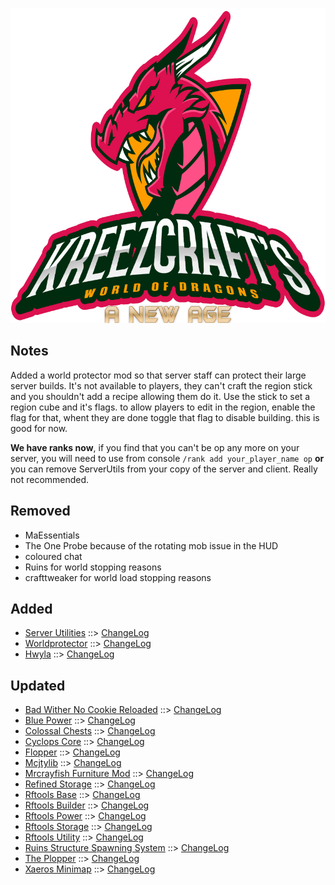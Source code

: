 ![WORLD OF DRAGONS - A NEW AGE LOGO](https://github.com/kreezxil/kreezcraft.com/blob/master/images/wodna.png)

## Notes
Added a world protector mod so that server staff can protect their large server builds. It's not available to players, they can't craft the region stick and you shouldn't add a recipe allowing them do it. Use the stick to set a region cube and it's flags. to allow players to edit in the region, enable the flag for that, whent they are done toggle that flag to disable building. this is good for now.

**We have ranks now**, if you find that you can't be op any more on your server, you will need to use from console `/rank add your_player_name op` **or** you can remove ServerUtils from your copy of the server and client. Really not recommended.

## Removed
- MaEssentials
- The One Probe because of the rotating mob issue in the HUD
- coloured chat
- Ruins for world stopping reasons
- crafttweaker for world load stopping reasons

## Added
- [Server Utilities](https://www.curseforge.com/minecraft/mc-mods/server-utilities) ::> [ChangeLog](https://www.curseforge.com/minecraft/mc-mods/server-utilities/files/2827808)
- [Worldprotector](https://www.curseforge.com/minecraft/mc-mods/worldprotector) ::> [ChangeLog](https://www.curseforge.com/minecraft/mc-mods/worldprotector/files/2829065)
- [Hwyla](https://www.curseforge.com/minecraft/mc-mods/hwyla) ::> [ChangeLog](https://www.curseforge.com/minecraft/mc-mods/hwyla/files/2777880)

## Updated
- [Bad Wither No Cookie Reloaded](https://www.curseforge.com/minecraft/mc-mods/bad-wither-no-cookie-reloaded) ::> [ChangeLog](https://www.curseforge.com/minecraft/mc-mods/bad-wither-no-cookie-reloaded/files/2829629)
- [Blue Power](https://www.curseforge.com/minecraft/mc-mods/blue-power) ::> [ChangeLog](https://www.curseforge.com/minecraft/mc-mods/blue-power/files/2829514)
- [Colossal Chests](https://www.curseforge.com/minecraft/mc-mods/colossal-chests) ::> [ChangeLog](https://www.curseforge.com/minecraft/mc-mods/colossal-chests/files/2830070)
- [Cyclops Core](https://www.curseforge.com/minecraft/mc-mods/cyclops-core) ::> [ChangeLog](https://www.curseforge.com/minecraft/mc-mods/cyclops-core/files/2830062)
- [Flopper](https://www.curseforge.com/minecraft/mc-mods/flopper) ::> [ChangeLog](https://www.curseforge.com/minecraft/mc-mods/flopper/files/2830075)
- [Mcjtylib](https://www.curseforge.com/minecraft/mc-mods/mcjtylib) ::> [ChangeLog](https://www.curseforge.com/minecraft/mc-mods/mcjtylib/files/2829869)
- [Mrcrayfish Furniture Mod](https://www.curseforge.com/minecraft/mc-mods/mrcrayfish-furniture-mod) ::> [ChangeLog](https://www.curseforge.com/minecraft/mc-mods/mrcrayfish-furniture-mod/files/2829881)
- [Refined Storage](https://www.curseforge.com/minecraft/mc-mods/refined-storage) ::> [ChangeLog](https://www.curseforge.com/minecraft/mc-mods/refined-storage/files/2829731)
- [Rftools Base](https://www.curseforge.com/minecraft/mc-mods/rftools-base) ::> [ChangeLog](https://www.curseforge.com/minecraft/mc-mods/rftools-base/files/2829870)
- [Rftools Builder](https://www.curseforge.com/minecraft/mc-mods/rftools-builder) ::> [ChangeLog](https://www.curseforge.com/minecraft/mc-mods/rftools-builder/files/2829873)
- [Rftools Power](https://www.curseforge.com/minecraft/mc-mods/rftools-power) ::> [ChangeLog](https://www.curseforge.com/minecraft/mc-mods/rftools-power/files/2829871)
- [Rftools Storage](https://www.curseforge.com/minecraft/mc-mods/rftools-storage) ::> [ChangeLog](https://www.curseforge.com/minecraft/mc-mods/rftools-storage/files/2829874)
- [Rftools Utility](https://www.curseforge.com/minecraft/mc-mods/rftools-utility) ::> [ChangeLog](https://www.curseforge.com/minecraft/mc-mods/rftools-utility/files/2829872)
- [Ruins Structure Spawning System](https://www.curseforge.com/minecraft/mc-mods/ruins-structure-spawning-system) ::> [ChangeLog](https://www.curseforge.com/minecraft/mc-mods/ruins-structure-spawning-system/files/2830120)
- [The Plopper](https://www.curseforge.com/minecraft/mc-mods/the-plopper) ::> [ChangeLog](https://www.curseforge.com/minecraft/mc-mods/the-plopper/files/2830004)
- [Xaeros Minimap](https://www.curseforge.com/minecraft/mc-mods/xaeros-minimap) ::> [ChangeLog](https://www.curseforge.com/minecraft/mc-mods/xaeros-minimap/files/2829926)
